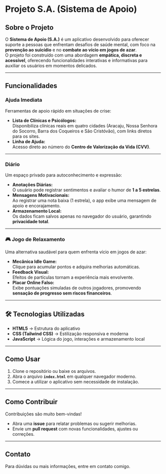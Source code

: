 # Projeto S.A. (Sistema de Apoio)

##  Sobre o Projeto
O **Sistema de Apoio (S.A.)** é um aplicativo desenvolvido para oferecer suporte a pessoas que enfrentam desafios de saúde mental, com foco na **prevenção ao suicídio** e no **combate ao vício em jogos de azar**.  
O projeto foi construído com uma abordagem **empática, discreta e acessível**, oferecendo funcionalidades interativas e informativas para auxiliar os usuários em momentos delicados.

---

##  Funcionalidades

###  Ajuda Imediata
Ferramentas de apoio rápido em situações de crise:
- **Lista de Clínicas e Psicólogos:**  
  Disponibiliza clínicas reais em quatro cidades (Aracaju, Nossa Senhora do Socorro, Barra dos Coqueiros e São Cristóvão), com links diretos para os sites.
- **Linha de Ajuda:**  
  Acesso direto ao número do **Centro de Valorização da Vida (CVV)**.

---

###  Diário
Um espaço privado para autoconhecimento e expressão:
- **Anotações Diárias:**  
  O usuário pode registrar sentimentos e avaliar o humor de **1 a 5 estrelas**.
- **Mensagens Motivacionais:**  
  Ao registrar uma nota baixa (1 estrela), o app exibe uma mensagem de apoio e encorajamento.
- **Armazenamento Local:**  
  Os dados ficam salvos apenas no navegador do usuário, garantindo **privacidade total**.

---

### 🎮 Jogo de Relaxamento
Uma alternativa saudável para quem enfrenta vício em jogos de azar:
- **Mecânica Idle Game:**  
  Clique para acumular pontos e adquira melhorias automáticas.
- **Feedback Visual:**  
  Efeitos de partículas tornam a experiência mais envolvente.
- **Placar Online Falso:**  
  Exibe pontuações simuladas de outros jogadores, promovendo **sensação de progresso sem riscos financeiros**.

---

## 🛠 Tecnologias Utilizadas
- **HTML5** → Estrutura do aplicativo  
- **CSS (Tailwind CSS)** → Estilização responsiva e moderna  
- **JavaScript** → Lógica do jogo, interações e armazenamento local  

---

##  Como Usar
1. Clone o repositório ou baixe os arquivos.  
2. Abra o arquivo **`index.html`** em qualquer navegador moderno.  
3. Comece a utilizar o aplicativo sem necessidade de instalação.  

---

##  Como Contribuir
Contribuições são muito bem-vindas!  
- Abra uma **issue** para relatar problemas ou sugerir melhorias.  
- Envie um **pull request** com novas funcionalidades, ajustes ou correções.  

---

##  Contato
Para dúvidas ou mais informações, entre em contato comigo.  
